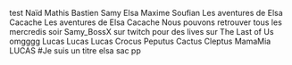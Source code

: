 test
Naïd
Mathis
Bastien
Samy 
Elsa
Maxime
Soufian
Les aventures de Elsa Cacache
Les aventures de Elsa Cacache
Nous pouvons retrouver tous les mercredis soir Samy_BossX sur twitch pour des lives sur The Last of Us omgggg
Lucas
Lucas
Lucas
Crocus
Peputus
Cactus
Cleptus
MamaMia
LUCAS
#Je suis un titre
elsa sac pp

